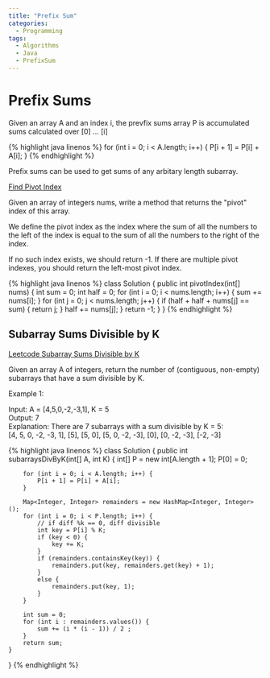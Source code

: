 ```yaml
---
title: "Prefix Sum"
categories:
  - Programming
tags:
  - Algorithms
  - Java
  - PrefixSum
---
```


# Prefix Sums

Given an array A and an index i, the prevfix sums array  P is accumulated sums calculated over [0] ... [i]

{% highlight java linenos %}
for (int i = 0; i < A.length; i++) {
    P[i + 1] = P[i] + A[i];
}
{% endhighlight %}


Prefix sums can be used to get sums of any arbitary length subarray.


[Find Pivot Index](https://leetcode.com/problems/find-pivot-index/)  

Given an array of integers nums, write a method that returns the "pivot" index of this array.

We define the pivot index as the index where the sum of all the numbers to the left of the index is equal to the sum of all the numbers to the right of the index.

If no such index exists, we should return -1. If there are multiple pivot indexes, you should return the left-most pivot index.


{% highlight java linenos %}
class Solution {
    public int pivotIndex(int[] nums) {
        int sum = 0;
        int half = 0;
        for (int i = 0; i < nums.length; i++) {
            sum += nums[i];
        }
        for (int j = 0; j < nums.length; j++) {
            if (half + half + nums[j] == sum) {
                return j;
            }
            half += nums[j];
        }
        return -1;
    }
}
{% endhighlight %}



## Subarray Sums Divisible by K

[Leetcode  Subarray Sums Divisible by K](https://leetcode.com/problems/subarray-sums-divisible-by-k/)  

Given an array A of integers, return the number of (contiguous, non-empty) subarrays that have a sum divisible by K.  



Example 1:  

Input: A = [4,5,0,-2,-3,1], K = 5  
Output: 7  
Explanation: There are 7 subarrays with a sum divisible by K = 5:  
[4, 5, 0, -2, -3, 1], [5], [5, 0], [5, 0, -2, -3], [0], [0, -2, -3], [-2, -3]  


{% highlight java linenos %}
class Solution {
    public int subarraysDivByK(int[] A, int K) {
        int[] P = new int[A.length + 1];
        P[0] = 0;

        for (int i = 0; i < A.length; i++) {
            P[i + 1] = P[i] + A[i];
        }

        Map<Integer, Integer> remainders = new HashMap<Integer, Integer>();
        for (int i = 0; i < P.length; i++) {
            // if diff %k == 0, diff divisible
            int key = P[i] % K;
            if (key < 0) {
                key += K;
            }
            if (remainders.containsKey(key)) {
                remainders.put(key, remainders.get(key) + 1);
            }
            else {
                remainders.put(key, 1);
            }
        }

        int sum = 0;
        for (int i : remainders.values()) {
            sum += (i * (i - 1)) / 2 ;
        }
        return sum;
    }
}
{% endhighlight %}
